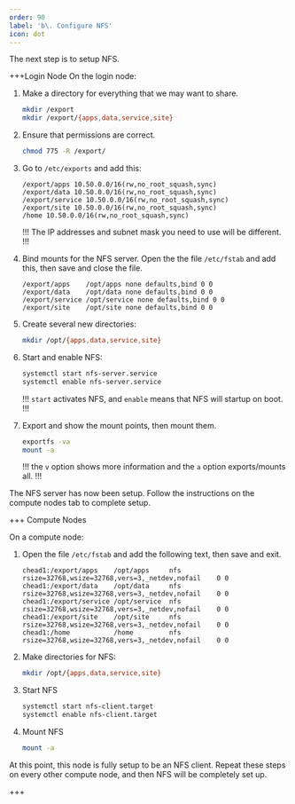 ```yaml
---
order: 90
label: 'b\. Configure NFS'
icon: dot
---
```



The next step is to setup NFS.

+++Login Node
On the login node:

1. Make a directory for everything that we may want to share.

	```bash
    mkdir /export
    mkdir /export/{apps,data,service,site}
	```
2. Ensure that permissions are correct.

	```bash
    chmod 775 -R /export/
	```

3. Go to `/etc/exports` and add this:

	```
    /export/apps 10.50.0.0/16(rw,no_root_squash,sync)
    /export/data 10.50.0.0/16(rw,no_root_squash,sync)
    /export/service 10.50.0.0/16(rw,no_root_squash,sync)
    /export/site 10.50.0.0/16(rw,no_root_squash,sync)
    /home 10.50.0.0/16(rw,no_root_squash,sync)
	```
    !!!
    The IP addresses and subnet mask you need to use will be different. 
    !!!

4. Bind mounts for the NFS server. Open the the file `/etc/fstab` and add this, then save and close the file.

	```
    /export/apps    /opt/apps none defaults,bind 0 0
    /export/data    /opt/data none defaults,bind 0 0
    /export/service /opt/service none defaults,bind 0 0
    /export/site    /opt/site none defaults,bind 0 0
	```

5. Create several new directories:

	```bash
    mkdir /opt/{apps,data,service,site}
	```

6. Start and enable NFS:
	```bash
    systemctl start nfs-server.service
    systemctl enable nfs-server.service
	```
	!!!
    `start` activates NFS, and `enable` means that NFS will startup on boot.
	!!!

7. Export and show the mount points, then mount them.
	```bash
    exportfs -va
    mount -a
	```
	!!!
	the `v` option shows more information and the `a` option exports/mounts all.
	!!!


The NFS server has now been setup. Follow the instructions on the compute nodes tab to complete setup.

+++ Compute Nodes

On a compute node:


1. Open the file `/etc/fstab` and add the following text, then save and exit.
	```
	chead1:/export/apps    /opt/apps     nfs    rsize=32768,wsize=32768,vers=3,_netdev,nofail    0 0
	chead1:/export/data    /opt/data     nfs    rsize=32768,wsize=32768,vers=3,_netdev,nofail    0 0
	chead1:/export/service /opt/service  nfs    rsize=32768,wsize=32768,vers=3,_netdev,nofail    0 0
	chead1:/export/site    /opt/site     nfs    rsize=32768,wsize=32768,vers=3,_netdev,nofail    0 0
	chead1:/home           /home         nfs    rsize=32768,wsize=32768,vers=3,_netdev,nofail    0 0
	```

2. Make directories for NFS:
	```bash
	mkdir /opt/{apps,data,service,site}
	```

3. Start NFS
	```bash
    systemctl start nfs-client.target
    systemctl enable nfs-client.target 

	```

4. Mount NFS
	```bash
	mount -a
	```

At this point, this node is fully setup to be an NFS client. Repeat these steps on every other compute node, and then NFS will be completely set up.

+++
